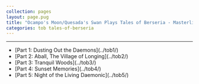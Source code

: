 ```yaml
---
collection: pages
layout: page.pug
title: "Ocampo's Moon/Quesada's Swan Plays Tales of Berseria - Masterlist"
categories: tob tales-of-berseria
---
```


---
<ul class="masterlink-wrapper">
	<li>[Part 1: Dusting Out the Daemons](../tob1/)</li>
	<li>[Part 2: Aball, The Village of Longing](../tob2/)</li>
	<li>[Part 3: Tranquil Woods](../tob3/)</li>
	<li>[Part 4: Sunset Memories](../tob4/)</li>
	<li>[Part 5: Night of the Living Daemonic](../tob5/)</li>
</ul>